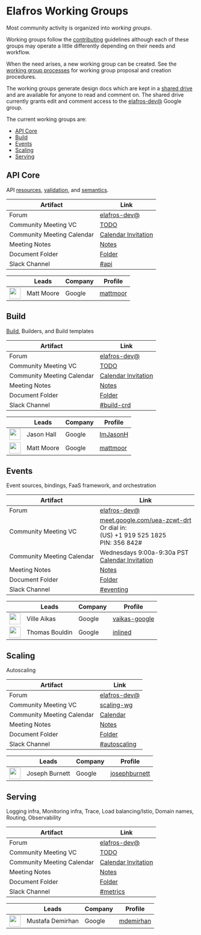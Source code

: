 # Elafros Working Groups

Most community activity is organized into *working groups*.

Working groups follow the [contributing](CONTRIBUTING.md) guidelines although
each of these groups may operate a little differently depending on their needs
and workflow.

When the need arises, a new working group can be created. See the [working group
processes](WORKING-GROUP-PROCESSES.md) for working group proposal and creation
procedures.

The working groups generate design docs which are kept in a
[shared drive](https://drive.google.com/corp/drive/folders/0APnJ_hRs30R2Uk9PVA)
and are available for anyone to read and comment on. The shared drive
currently grants edit and comment access to the
[elafros-dev@](https://groups.google.com/forum/#!forum/elafros-dev)
Google group.

The current working groups are:

*   [API Core](#api-core)
*   [Build](#build)
*   [Events](#events)
*   [Scaling](#scaling)
*   [Serving](#serving)
<!-- TODO add charters for each group -->

## API Core

API [resources](../pkg/apis/ela), [validation](../pkg/webhook), and [semantics](../pkg/controller).

Artifact                   | Link
-------------------------- | ----
Forum                      | [elafros-dev@](https://groups.google.com/forum/#!forum/elafros-dev)
Community Meeting VC       | [TODO](TODO)
Community Meeting Calendar | [Calendar Invitation](TODO)
Meeting Notes              | [Notes](https://docs.google.com/document/d/1NC4klOdNaU-N-PsKLyXBqDKgNSHtxCDep29Ta2b5FK0/edit)
Document Folder            | [Folder](https://drive.google.com/corp/drive/folders/1fpBW7VyiBISsKuVdgn1MrgFdtx_JGoC5)
Slack Channel              | [#api](https://elafros.slack.com)

&nbsp;                                                   | Leads      | Company | Profile
-------------------------------------------------------- | ---------- | ------- | -------
<img width="30px" src="https://github.com/mattmoor.png"> | Matt Moore | Google  | [mattmoor](https://github.com/mattmoor)

## Build

[Build](https://github.com/elafros/build), Builders, and Build templates

Artifact                   | Link
-------------------------- | ----
Forum                      | [elafros-dev@](https://groups.google.com/forum/#!forum/elafros-dev)
Community Meeting VC       | [TODO](TODO)
Community Meeting Calendar | [Calendar Invitation](TODO)
Meeting Notes              | [Notes](https://docs.google.com/document/d/1e7gMVFlJfkFdTcaWj2qETeRD9kSBG2Vh8mASPmQMYC0/edit)
Document Folder            | [Folder](https://drive.google.com/corp/drive/folders/1ov16HvPam-v_FXAGEaUdHok6_hUAoIoe)
Slack Channel              | [#build-crd](https://elafros.slack.com)

&nbsp;                                                   | Leads      | Company | Profile
-------------------------------------------------------- | ---------- | ------- | -------
<img width="30px" src="https://github.com/ImJasonH.png"> | Jason Hall | Google  | [ImJasonH](https://github.com/ImJasonH)
<img width="30px" src="https://github.com/mattmoor.png"> | Matt Moore | Google  | [mattmoor](https://github.com/mattmoor)

## Events

Event sources, bindings, FaaS framework, and orchestration

Artifact                   | Link
-------------------------- | ----
Forum                      | [elafros-dev@](https://groups.google.com/forum/#!forum/elafros-dev)
Community Meeting VC       | [meet.google.com/uea-zcwt-drt](https://meet.google.com/uea-zcwt-drt) <br>Or dial in:<br>(US) +1 919 525 1825<br>PIN: 356 842#
Community Meeting Calendar | Wednesdays 9:00a-9:30a PST<br>[Calendar Invitation](https://calendar.google.com/calendar/embed?src=google.com_5pce19kpifu8avnj0eo74sg84c%40group.calendar.google.com&ctz=America%2FLos_Angeles)
Meeting Notes              | [Notes](https://docs.google.com/document/d/1uGDehQu493N_XCAT5H4XEw5T9IWlPN1o19ULOWKuPnY/edit)
Document Folder            | [Folder](https://drive.google.com/corp/drive/folders/1S22YmGl6B1ppYApwa1j5j9Nc6rEChlPo)
Slack Channel              | [#eventing](https://elafros.slack.com/messages/C9JP909F0/)

&nbsp;                                                        | Leads          | Company | Profile
------------------------------------------------------------- | -------------- | ------- | -------
<img width="30px" src="https://github.com/vaikas-google.png"> | Ville Aikas    | Google  | [vaikas-google](https://github.com/vaikas-google)
<img width="30px" src="https://github.com/inlined.png">       | Thomas Bouldin | Google  | [inlined](https://github.com/inlined)

## Scaling

Autoscaling

Artifact                   | Link
-------------------------- | ----
Forum                      | [elafros-dev@](https://groups.google.com/forum/#!forum/elafros-dev)
Community Meeting VC       | [scaling-wg](https://hangouts.google.com/hangouts/_/google.com/scaling-wg)
Community Meeting Calendar | [Calendar](https://calendar.google.com/calendar?cid=Z29vZ2xlLmNvbV9sNHY5NnJocWJoMGk1dWsyMnU1MGhudDY2c0Bncm91cC5jYWxlbmRhci5nb29nbGUuY29t)
Meeting Notes              | [Notes](https://docs.google.com/document/d/1FoLJqbDJM8_tw7CON-CJZsO2mlF8Ia1cWzCjWX8HDAI/edit#heading=h.c0ufqy5rucfa)
Document Folder            | [Folder](https://drive.google.com/corp/drive/folders/1qpGIPXVGoMm6IXb74gPrrHkudV_bjIZ9)
Slack Channel              | [#autoscaling](https://elafros.slack.com)

&nbsp;                                                        | Leads          | Company | Profile
------------------------------------------------------------- | -------------- | ------- | -------
<img width="30px" src="https://github.com/josephburnett.png"> | Joseph Burnett | Google  | [josephburnett](https://github.com/josephburnett)

## Serving

Logging infra, Monitoring infra, Trace, Load balancing/Istio, Domain names,
Routing, Observability

Artifact                   | Link
-------------------------- | ----
Forum                      | [elafros-dev@](https://groups.google.com/forum/#!forum/elafros-dev)
Community Meeting VC       | [TODO](TODO)
Community Meeting Calendar | [Calendar Invitation](TODO)
Meeting Notes              | [Notes](TODO)
Document Folder            | [Folder](https://drive.google.com/corp/drive/folders/1pfcc6z8oQl6S7bOl1MnfZJ2o32FtgvRB)
Slack Channel              | [#metrics](https://elafros.slack.com)

&nbsp;                                                    | Leads            | Company | Profile
--------------------------------------------------------- | ---------------- | ------- | -------
<img width="30px" src="https://github.com/mdemirhan.png"> | Mustafa Demirhan | Google  | [mdemirhan](https://github.com/mdemirhan)
